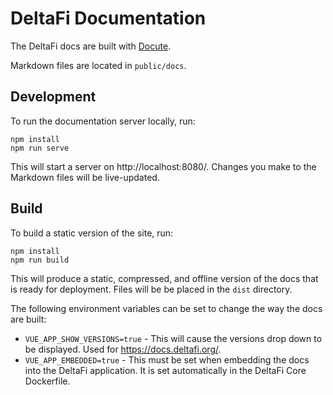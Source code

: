 # DeltaFi Documentation

The DeltaFi docs are built with [Docute](https://docute.egoist.dev/).

Markdown files are located in `public/docs`.

## Development

To run the documentation server locally, run:

```
npm install
npm run serve
```

This will start a server on http://localhost:8080/. Changes you make to the Markdown files will be live-updated.

## Build

To build a static version of the site, run:

```
npm install
npm run build
```

This will produce a static, compressed, and offline version of the docs that is ready for deployment. Files will be be placed in the `dist` directory.

The following environment variables can be set to change the way the docs are built:

  - `VUE_APP_SHOW_VERSIONS=true` - This will cause the versions drop down to be displayed. Used for https://docs.deltafi.org/.
  - `VUE_APP_EMBEDDED=true` - This must be set when embedding the docs into the DeltaFi application. It is set automatically in the DeltaFi Core Dockerfile.
